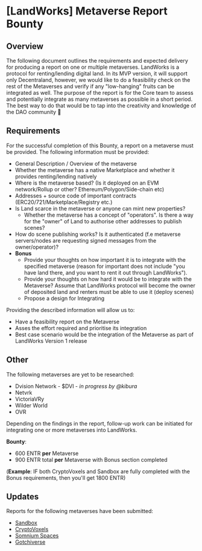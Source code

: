 # [LandWorks] Metaverse Report Bounty

## Overview

The following document outlines the requirements and expected delivery for producing a report on one or multiple metaverses.
LandWorks is a protocol for renting/lending digital land. In its MVP version, it will support only Decentraland, however, we would like to do a feasibility check on the rest of the Metaverses and verify if any "low-hanging" fruits can be integrated as well.
The purpose of the report is for the Core team to assess and potentially integrate as many metaverses as possible in a short period. The best way to do that would be to tap into the creativity and knowledge of the DAO community 🚀

## Requirements

For the successful completion of this Bounty, a report on a metaverse must be provided. The following information must be provided:

- General Description / Overview of the metaverse
- Whether the metaverse has a native Marketplace and whether it provides renting/lending natively
- Where is the metaverse based? (Is it deployed on an EVM network/Rollup or other? Ethereum/Polygon/Side-chain etc)
- Addresses + source code of important contracts (ERC20/721/Marketplace/Registry etc.)
- Is Land scarce in the metaverse or anyone can mint new properties?
  - Whether the metaverse has a concept of "operators". Is there a way for the "owner" of Land to authorise other addresses to publish scenes?
- How do scene publishing works? Is it authenticated (f.e metaverse servers/nodes are requesting signed messages from the owner/operator)?
- **Bonus**
  - Provide your thoughts on how important it is to integrate with the specified metaverse (reason for important does not include "you have land there, and you want to rent it out through LandWorks").
  - Provide your thoughts on how hard it would be to integrate with the Metaverse? Assume that LandWorks protocol will become the owner of deposited land and renters must be able to use it (deploy scenes)
  - Propose a design for Integrating

Providing the described information will allow us to:
- Have a feasibility report on the Metaverse
- Asses the effort required and prioritise its integration
- Best case scenario would be the integration of the Metaverse as part of LandWorks Version 1 release

## Other

The following metaverses are yet to be researched:

- Dvision Network - $DVI - _in progress by @kibura_
- Netvrk
- VictoriaVRy
- Wilder World
- OVR

Depending on the findings in the report, follow-up work can be initiated for integrating one or more metaverses into LandWorks.

**Bounty**:

- 600 ENTR **per** Metaverse
- 900 ENTR total **per** Metaverse with Bonus section completed

(**Example**: IF both CryptoVoxels and Sandbox are fully completed with the Bonus requirements, then you'll get 1800 ENTR)

## Updates

Reports for the following metaverses have been submitted:
- [Sandbox](../results/Sandbox-report.md)
- [CryptoVoxels](../results/CryptoVoxels-report.md)
- [Somnium Spaces](../results/SomniumSpace-report.md)
- [Gotchiverse](../results/Gotchiverse_report.md)
